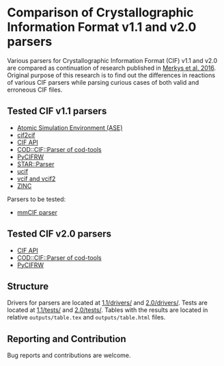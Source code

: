 Comparison of Crystallographic Information Format v1.1 and v2.0 parsers
=======================================================================

Various parsers for Crystallographic Information Format (CIF) v1.1 and
v2.0 are compared as continuation of research published in
[Merkys et al. 2016](http://scripts.iucr.org/cgi-bin/paper?po5052).
Original purpose of this research is to find out the differences in
reactions of various CIF parsers while parsing curious cases of both
valid and erroneous CIF files.

Tested CIF v1.1 parsers
-----------------------

* [Atomic Simulation Environment (ASE)](http://wiki.fysik.dtu.dk/ase)
* [cif2cif](http://doi.org/10.1107/S0021889896006371)
* [CIF API](https://github.com/COMCIFS/cif_api)
* [COD::CIF::Parser of cod-tools](http://wiki.crystallography.net/cod-tools/)
* [PyCIFRW](https://bitbucket.org/jamesrhester/pycifrw/)
* [STAR::Parser](http://pdb.sdsc.edu/STAR/index.html)
* [ucif](http://doi.org/10.1107/S0021889811041161)
* [vcif and vcif2](http://www.iucr.org/resources/cif/software/archived/vcif-1.2)
* [ZINC](http://www.iucr.org/__data/iucr/cif/software/zinc/doc/zinc-paper.pdf)

Parsers to be tested:

* [mmCIF parser](https://github.com/gjbekker/cif-parsers)

Tested CIF v2.0 parsers
-----------------------

* [CIF API](https://github.com/COMCIFS/cif_api)
* [COD::CIF::Parser of cod-tools](http://wiki.crystallography.net/cod-tools/)
* [PyCIFRW](https://bitbucket.org/jamesrhester/pycifrw/)

Structure
---------

Drivers for parsers are located at [1.1/drivers/](1.1/drivers/) and
[2.0/drivers/](2.0/drivers/). Tests are located at 
[1.1/tests/](1.1/tests/) and [2.0/tests/](2.0/tests/). Tables with the
results are located in relative ``outputs/table.tex`` and
``outputs/table.html`` files.

Reporting and Contribution
--------------------------

Bug reports and contributions are welcome.
